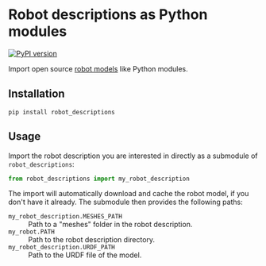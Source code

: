 # Robot descriptions as Python modules

[![PyPI version](https://img.shields.io/pypi/v/upkie_description)](https://pypi.org/project/upkie_description/)

Import open source [robot models]() like Python modules.

## Installation

```console
pip install robot_descriptions
```

## Usage

Import the robot description you are interested in directly as a submodule of ``robot_descriptions``:

```python
from robot_descriptions import my_robot_description
```

The import will automatically download and cache the robot model, if you don't
have it already. The submodule then provides the following paths:

<dl>
    <dt>
        <code>my_robot_description.MESHES_PATH</code>
    </dt>
    <dd>
        Path to a "meshes" folder in the robot description.
    </dd>
    <dt>
        <code>my_robot.PATH</code>
    </dt>
    <dd>
        Path to the robot description directory.
    </dd>
    <dt>
        <code>my_robot_description.URDF_PATH</code>
    </dt>
    <dd>
        Path to the URDF file of the model.
    </dd>
</dl>
